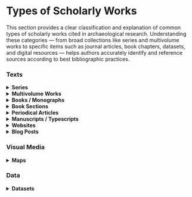 # Types of Scholarly Works

This section provides a clear classification and explanation of common types of scholarly works cited in archaeological research. Understanding these categories — from broad collections like series and multivolume works to specific items such as journal articles, book chapters, datasets, and digital resources — helps authors accurately identify and reference sources according to best bibliographic practices.

### Texts

<details>

<summary><strong>Series</strong></summary>

A series is an open-ended collection of independent scholarly works, often by different authors or teams, grouped by a broadly defined theme or institutional framework. Series include monographs that vary in focus and are not components of a single overarching work.



</details>

<details>

<summary><strong>Multivolume Works</strong></summary>

A multivolume work is a cohesive scholarly project published across several volumes under a shared main title (e.g., Peristeria or The Athenian Agora).

While such works are typically intended to be finite, the total number of volumes may not be defined at the outset, especially in long-term archaeological projects.

Each volume may have its own subtitle or focus, but the set is designed to function as a single, structured publication — often presenting the results of long-lasting and/or large-scale excavations.

A multivolume work may sometimes be published as part of a larger series.

{% hint style="warning" %}
#### Multivolume Works vs Series

While the distinction between series and multi-volume works is generally clear in theory, it can be challenging to apply in practice. This is especially true when series volumes appear uniform or when multi-volume works, with each volume individually titled, are published over the course of decades. When there is uncertainty, it is advisable to refer to reliable bibliographic sources or to follow the formal presentation of the relationship between volumes by the publisher.
{% endhint %}

</details>

<details>

<summary><strong>Books / Monographs</strong></summary>

> In these guidelines, the term **monograph** is used — following the definition in the [CSE Manual](https://www.csemanual.org/Home.html) — not in the traditional sense of a scholarly treatise on a specific subject, but rather to refer to a work that is complete in a single volume or a limited number of volumes, i.e., more or less synonymous with a **book**. The term encompasses a broad range of _standalone publications_. A special case is represented by _theses_ and _dissertations_, which are understood as unpublished monographic works.

#### Monograph

A scholarly book written by one or more authors that presents a coherent, unified study, without distinguishing or quantifying the individual contributions of each author.

#### Collective (Collaborative) Monograph

A standalone book in which individual chapters (or groups of chapters) are authored by different contributors, but the work is published as a unified volume without a designated editor.

#### Edited Volume

A book in which individual chapters or sections are contributed by various authors and compiled by one or more editors who organize and oversee the content.

#### Thesis / Dissertation

An academic work submitted in fulfillment of degree requirements, often archived or made publicly accessible online, but distinct from commercial books. Due to their specific nature, theses and dissertations typically lack conventional publication details such as a publisher and place of publication; instead, they are associated with a university and an archival repository.

</details>

<details>

<summary><strong>Book Sections</strong></summary>

An academic book section is a distinct, titled part of a book. Examples include:

* Chapters
* Encyclopedia or dictionary articles
* Papers within edited volumes (including conference proceedings published as books)

</details>

<details>

<summary><strong>Periodical Articles</strong></summary>

A periodical article is a written work published within a periodical — a publication issued at regular intervals, such as daily, weekly, monthly, quarterly, or annually.

#### Journal Article

A scholarly article published in an academic journal, whether peer-reviewed or not.

#### Magazine Article

An article published in a general-interest or professional magazine aimed at a broad or specialized audience outside of strictly academic journals.

#### Newspaper Article

An article published in a daily or weekly newspaper.

</details>

<details>

<summary><strong>Manuscripts / Typescripts</strong></summary>

Unpublished texts, either handwritten or produced using a typewriter or word processor.

From a bibliographic or cataloguing perspective, they do not form a homogeneous group, as their structure can vary: some are standalone works (similar to books or monographs), while others are parts of bound volumes (comparable to book sections).

Nevertheless, manuscripts — especially older handwritten ones — often have distinctive features, such as frequently lacking formal titles, and follow a specific tradition in the description and designation of their internal elements. For these reasons, they are generally treated as a special category of texts.

{% hint style="warning" %}
Although theses and dissertations are technically unpublished typescripts, their formal presentation, comprehensive content, and academic function often position them closer to published monographs than to typical unpublished texts.
{% endhint %}

</details>

<details>

<summary><strong>Websites</strong></summary>

A webpage is a distinct, addressable electronic page focused on a specific topic or function. It can be authored by an individual or institution and is usually part of a larger online resource.

From a bibliographic and cataloguing perspective, a webpage is structurally analogous to a book section or chapter.

</details>

<details>

<summary><strong>Blog Posts</strong></summary>

A blog post is an individual electronic entry, typically authored by a person or small group, and arranged in reverse chronological order within a blog.

In bibliographic terms, a blog post is structurally similar to a periodical article, such as a newspaper article.

</details>

### Visual Media

<details>

<summary><strong>Maps</strong></summary>

A map is a visual representation of an area—typically a geographic region—depicting natural and/or human-made features.

From a bibliographic perspective, maps constitute a highly diverse category and can take various structural forms, including:

* **Standalone works**, analogous to books or monographs
* **Components of atlases**, structurally similar to book chapters
* **Individually published items in periodicals**, akin to periodical articles (not to be confused with illustrative figures within articles)
* **Sheets within multisheet map sets**, each forming part of a larger map work
* **Georeferenced digital map mosaics**, often archived as datasets in digital repositories and made publicly accessible through services such as slippy map tiles, WMS, WFS, or REST APIs

</details>

### Data

<details>

<summary><strong>Datasets</strong></summary>

A dataset is a collection of data — such as tabular, vector, raster, textual, or 3D data. Datasets are typically published in institutional, domain-specific, or general-purpose repositories, but they may also remain unpublished and be obtained directly from a researcher or organization.

From a bibliographic perspective, datasets are structurally similar to books, as they are usually released as standalone works.

However, they are increasingly referenced through _data papers_ — short journal articles that describe and reference datasets hosted elsewhere — rather than being cited directly.

</details>

